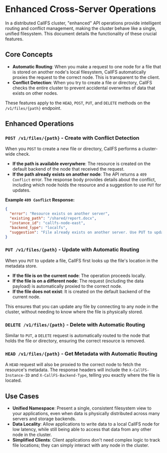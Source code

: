 # Enhanced Cross-Server Operations

In a distributed CallFS cluster, "enhanced" API operations provide intelligent routing and conflict management, making the cluster behave like a single, unified filesystem. This document details the functionality of these crucial features.

## Core Concepts

- **Automatic Routing**: When you make a request to one node for a file that is stored on another node's local filesystem, CallFS automatically proxies the request to the correct node. This is transparent to the client.
- **Conflict Detection**: When you try to create a file or directory, CallFS checks the entire cluster to prevent accidental overwrites of data that exists on other nodes.

These features apply to the `HEAD`, `POST`, `PUT`, and `DELETE` methods on the `/v1/files/{path}` endpoint.

## Enhanced Operations

### `POST /v1/files/{path}` - Create with Conflict Detection

When you `POST` to create a new file or directory, CallFS performs a cluster-wide check.

- **If the path is available everywhere**: The resource is created on the default backend of the node that received the request.
- **If the path already exists on another node**: The API returns a `409 Conflict` error. The response body provides details about the conflict, including which node holds the resource and a suggestion to use `PUT` for updates.

**Example `409 Conflict` Response:**
```json
{
  "error": "Resource exists on another server",
  "existing_path": "/shared/report.docx",
  "instance_id": "callfs-node-east",
  "backend_type": "localfs",
  "suggestion": "File already exists on another server. Use PUT to update it."
}
```

### `PUT /v1/files/{path}` - Update with Automatic Routing

When you `PUT` to update a file, CallFS first looks up the file's location in the metadata store.

- **If the file is on the current node**: The operation proceeds locally.
- **If the file is on a different node**: The request (including the data payload) is automatically proxied to the correct node.
- **If the file does not exist**: It is created on the default backend of the current node.

This ensures that you can update any file by connecting to any node in the cluster, without needing to know where the file is physically stored.

### `DELETE /v1/files/{path}` - Delete with Automatic Routing

Similar to `PUT`, a `DELETE` request is automatically routed to the node that holds the file or directory, ensuring the correct resource is removed.

### `HEAD /v1/files/{path}` - Get Metadata with Automatic Routing

A `HEAD` request will also be proxied to the correct node to fetch the resource's metadata. The response headers will include the `X-CallFS-Instance-ID` and `X-CallFS-Backend-Type`, telling you exactly where the file is located.

## Use Cases

- **Unified Namespace**: Present a single, consistent filesystem view to your applications, even when data is physically distributed across many servers and storage backends.
- **Data Locality**: Allow applications to write data to a local CallFS node for low latency, while still being able to access that data from any other node in the cluster.
- **Simplified Clients**: Client applications don't need complex logic to track file locations; they can simply interact with any node in the cluster.
